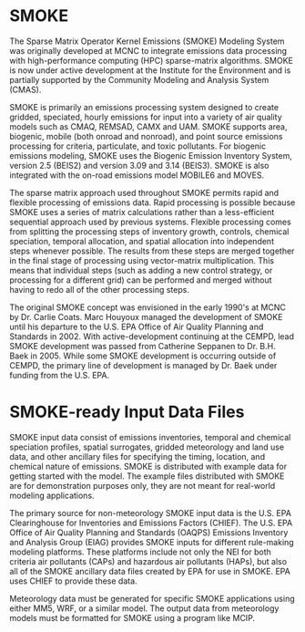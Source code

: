 # SMOKE

The Sparse Matrix Operator Kernel Emissions (SMOKE) Modeling System was originally developed at MCNC to integrate emissions data processing with high-performance computing (HPC) sparse-matrix algorithms. SMOKE is now under active development at the Institute for the Environment and is partially supported by the Community Modeling and Analysis System (CMAS).

SMOKE is primarily an emissions processing system designed to create gridded, speciated, hourly emissions for input into a variety of air quality models such as CMAQ, REMSAD, CAMX and UAM. SMOKE supports area, biogenic, mobile (both onroad and nonroad), and point source emissions processing for criteria, particulate, and toxic pollutants. For biogenic emissions modeling, SMOKE uses the Biogenic Emission Inventory System, version 2.5 (BEIS2) and version 3.09 and 3.14 (BEIS3). SMOKE is also integrated with the on-road emissions model MOBILE6 and MOVES.

The sparse matrix approach used throughout SMOKE permits rapid and flexible processing of emissions data. Rapid processing is possible because SMOKE uses a series of matrix calculations rather than a less-efficient sequential approach used by previous systems. Flexible processing comes from splitting the processing steps of inventory growth, controls, chemical speciation, temporal allocation, and spatial allocation into independent steps whenever possible. The results from these steps are merged together in the final stage of processing using vector-matrix multiplication. This means that individual steps (such as adding a new control strategy, or processing for a different grid) can be performed and merged without having to redo all of the other processing steps.

The original SMOKE concept was envisioned in the early 1990's at MCNC by Dr. Carlie Coats. Marc Houyoux managed the development of SMOKE until his departure to the U.S. EPA Office of Air Quality Planning and Standards in 2002. With active-development continuing at the CEMPD, lead SMOKE development was passed from Catherine Seppanen to Dr. B.H. Baek in 2005. While some SMOKE development is occurring outside of CEMPD, the primary line of development is managed by Dr. Baek under funding from the U.S. EPA.

# SMOKE-ready Input Data Files

SMOKE input data consist of emissions inventories, temporal and chemical speciation profiles, spatial surrogates, gridded meteorology and land use data, and other ancillary files for specifying the timing, location, and chemical nature of emissions. SMOKE is distributed with example data for getting started with the model. The example files distributed with SMOKE are for demonstration purposes only, they are not meant for real-world modeling applications.

The primary source for non-meteorology SMOKE input data is the U.S. EPA Clearinghouse for Inventories and Emissions Factors (CHIEF). The U.S. EPA Office of Air Quality Planning and Standards (OAQPS) Emissions Inventory and Analysis Group (EIAG) provides SMOKE inputs for different rule-making modeling platforms. These platforms include not only the NEI for both criteria air pollutants (CAPs) and hazardous air pollutants (HAPs), but also all of the SMOKE ancillary data files created by EPA for use in SMOKE. EPA uses CHIEF to provide these data.

Meteorology data must be generated for specific SMOKE applications using either MM5, WRF, or a similar model. The output data from meteorology models must be formatted for SMOKE using a program like MCIP.

